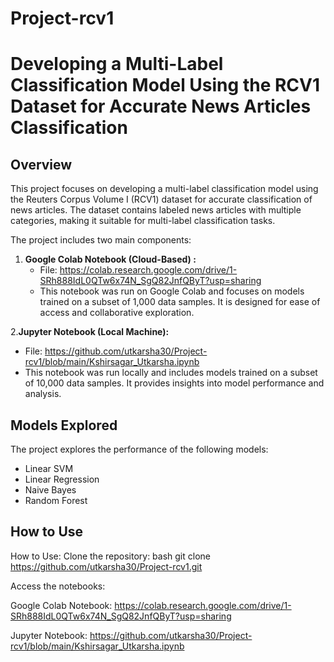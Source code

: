 # Project-rcv1
# Developing a Multi-Label Classification Model Using the RCV1 Dataset for Accurate News Articles Classification 

## Overview

This project focuses on developing a multi-label classification model using the Reuters Corpus Volume I (RCV1) dataset for accurate classification of news articles. The dataset contains labeled news articles with multiple categories, making it suitable for multi-label classification tasks.

The project includes two main components:

1. **Google Colab Notebook (Cloud-Based) :**
   - File: https://colab.research.google.com/drive/1-SRh888IdL0QTw6x74N_SgQ82JnfQByT?usp=sharing
   - This notebook was run on Google Colab and focuses on models trained on a subset of 1,000 data samples. It is designed for ease of access and collaborative exploration.

2.**Jupyter Notebook (Local Machine):**
   - File: https://github.com/utkarsha30/Project-rcv1/blob/main/Kshirsagar_Utkarsha.ipynb
   - This notebook was run locally and includes models trained on a subset of 10,000 data samples. It provides insights into model performance and analysis.

## Models Explored

The project explores the performance of the following models:

- Linear SVM
- Linear Regression
- Naive Bayes
- Random Forest

## How to Use

How to Use:
Clone the repository:
bash
git clone https://github.com/utkarsha30/Project-rcv1.git

Access the notebooks:

Google Colab Notebook: https://colab.research.google.com/drive/1-SRh888IdL0QTw6x74N_SgQ82JnfQByT?usp=sharing

Jupyter Notebook: https://github.com/utkarsha30/Project-rcv1/blob/main/Kshirsagar_Utkarsha.ipynb
